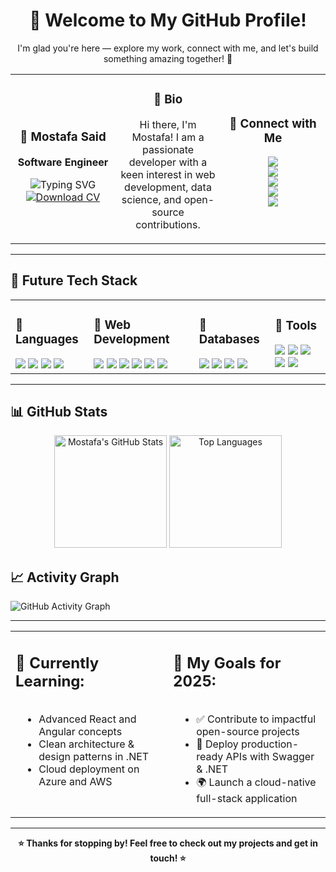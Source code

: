 <h1 align="center">👋 Welcome to My GitHub Profile!</h1>
<p align="center">I'm glad you're here — explore my work, connect with me, and let's build something amazing together! 🚀</p>
<table>
  <tr>
    <td align="center" width="33%">
      <h3>🧊 Mostafa Said</h3>
      <p><strong>Software Engineer</strong></p>
      <img src="https://readme-typing-svg.herokuapp.com/?lines=Passionate+Developer;Open+Source+Contributor;Always+Learning...&center=true&color=00F&width=200&height=25" alt="Typing SVG">
      <a href="https://drive.google.com/file/d/1jAaDa4N3iwhY-jFQpy81rn6YNNsqgN_g/view" target="_blank">
    <img src="https://img.shields.io/badge/Download_CV-PDF-red?style=for-the-badge&logo=adobeacrobat&logoColor=white" alt="Download CV"/>
  </a>
    </td>
    <td align="center" width="33%">
      <h3>🧊 Bio</h3>
      <p>Hi there, I'm Mostafa! I am a passionate developer with a keen interest in web development, data science, and open-source contributions.</p>
    </td>
    <td align="center" width="33%">
      <h3>🧊 Connect with Me</h3>
      <p>
        <a href="https://www.linkedin.com/in/mostafa-said-595648316" target="_blank">
          <img src="https://img.shields.io/badge/LinkedIn-0077B5?style=for-the-badge&logo=linkedin&logoColor=white"/>
        </a><br/>
        <a href="https://twitter.com/mostafa41226132" target="_blank">
          <img src="https://img.shields.io/badge/Twitter-1DA1F2?style=for-the-badge&logo=twitter&logoColor=white"/>
        </a><br/>
        <a href="https://dribbble.com/M_sSaid" target="_blank">
          <img src="https://img.shields.io/badge/Dribbble-EA4C89?style=for-the-badge&logo=dribbble&logoColor=white"/>
        </a><br/>
        <a href="https://www.facebook.com/profile.php?id=100067794330732" target="_blank">
          <img src="https://img.shields.io/badge/Facebook-1877F2?style=for-the-badge&logo=facebook&logoColor=white"/>
        </a><br/>
        <a href="https://msaid-portfolio.web.app/" target="_blank">
          <img src="https://img.shields.io/badge/Portfolio-000000?style=for-the-badge&logo=google-chrome&logoColor=white"/>
        </a>
      </p>
    </td>
  </tr>
</table>

---

## 🧊 Future Tech Stack

<table> <tr> <td>
<h3>🧊 Languages</h3>
  <img src="https://img.shields.io/badge/C%23-239120?style=flat&logo=c-sharp&logoColor=white"/>
  <img src="https://img.shields.io/badge/PHP-777BB4?style=flat&logo=php&logoColor=white"/>
  <img src="https://img.shields.io/badge/Python-3776AB?style=flat&logo=python&logoColor=white"/>
  <img src="https://img.shields.io/badge/JavaScript-F7DF1E?style=flat&logo=javascript&logoColor=black"/>

</td>
<td>

  <h3>🧊 Web Development</h3>
  <img src="https://img.shields.io/badge/HTML5-E34F26?style=flat&logo=html5&logoColor=white"/>
  <img src="https://img.shields.io/badge/CSS3-1572B6?style=flat&logo=css3&logoColor=white"/>
  <img src="https://img.shields.io/badge/React-61DAFB?style=flat&logo=react&logoColor=black"/>
  <img src="https://img.shields.io/badge/Vue.js-4FC08D?style=flat&logo=vue-dot-js&logoColor=white"/>
  <img src="https://img.shields.io/badge/Angular-DD0031?style=flat&logo=angular&logoColor=white"/>
  <img src="https://img.shields.io/badge/Node.js-339933?style=flat&logo=node-dot-js&logoColor=white"/>

</td>
<td>
<h3>🧊 Databases</h3>
  <img src="https://img.shields.io/badge/PostgreSQL-4169E1?style=flat&logo=postgresql&logoColor=white"/>
  <img src="https://img.shields.io/badge/SQL%20Server-CC2927?style=flat&logo=microsoft-sql-server&logoColor=white"/>
  <img src="https://img.shields.io/badge/MySQL-4479A1?style=flat&logo=mysql&logoColor=white"/>
  <img src="https://img.shields.io/badge/MongoDB-47A248?style=flat&logo=mongodb&logoColor=white"/>

</td>
<td>

  <h3>🧊 Tools</h3>
  <img src="https://img.shields.io/badge/Git-F05032?style=flat&logo=git&logoColor=white"/>
  <img src="https://img.shields.io/badge/GitHub-181717?style=flat&logo=github&logoColor=white"/>
  <img src="https://img.shields.io/badge/Docker-2496ED?style=flat&logo=docker&logoColor=white"/>
  <img src="https://img.shields.io/badge/VS%20Code-007ACC?style=flat&logo=visual-studio-code&logoColor=white"/>
  <img src="https://img.shields.io/badge/Swagger-85EA2D?style=flat&logo=swagger&logoColor=black"/>

</td>
</tr>
</table>

---

## 📊 GitHub Stats

<p align="center">
  <img src="https://github-readme-stats.vercel.app/api?username=Mostafa-SAID7&show_icons=true&theme=tokyonight" alt="Mostafa's GitHub Stats" height="180"/>
  <img src="https://github-readme-stats.vercel.app/api/top-langs/?username=Mostafa-SAID7&layout=compact&theme=tokyonight" alt="Top Languages" height="180"/>
</p>

## 📈 Activity Graph

![GitHub Activity Graph](https://github-readme-activity-graph.vercel.app/graph?username=Mostafa-SAID7&theme=github-compact)

---

<table align="center" width="100%" cellpadding="10">
  <tr>
    <td align="left" width="50%" valign="top">
      <h2>🌱 Currently Learning:</h2>
      <ul style="display: inline-block; margin-left: 10px;">
        <li>Advanced React and Angular concepts</li>
        <li>Clean architecture & design patterns in .NET</li>
        <li>Cloud deployment on Azure and AWS</li>
      </ul>
    </td>
    <td align="left" width="50%" valign="top">
      <h2>🎯 My Goals for 2025:</h2>
      <ul style="display: inline-block; margin-left: 10px;">
        <li>✅ Contribute to impactful open-source projects</li>
        <li>🚀 Deploy production-ready APIs with Swagger & .NET</li>
        <li>🌍 Launch a cloud-native full-stack application</li>
      </ul>
    </td>
  </tr>
</table>

---

<p align="center"><strong>⭐ Thanks for stopping by! Feel free to check out my projects and get in touch! ⭐</strong></p>
